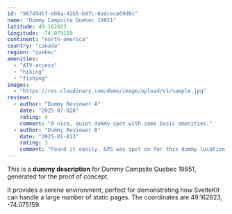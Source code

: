 ```yaml
---
id: "987494bf-eb6a-42b5-b97c-0adcece69d0c"
name: "Dummy Campsite Quebec 19851"
latitude: 49.162823
longitude: -74.075159
continent: "north-america"
country: "canada"
region: "quebec"
amenities:
  - "ATV-access"
  - "hiking"
  - "fishing"
images:
  - "https://res.cloudinary.com/demo/image/upload/v1/sample.jpg"
reviews:
  - author: "Dummy Reviewer A"
    date: "2025-07-020"
    rating: 4
    comment: "A nice, quiet dummy spot with some basic amenities."
  - author: "Dummy Reviewer B"
    date: "2025-01-013"
    rating: 3
    comment: "Found it easily. GPS was spot on for this dummy location."
---
```


This is a **dummy description** for Dummy Campsite Quebec 19851, generated for the proof of concept.

It provides a serene environment, perfect for demonstrating how SvelteKit can handle a large number of static pages. The coordinates are 49.162823, -74.075159.
